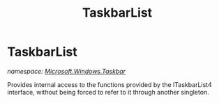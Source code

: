 ﻿---
title: TaskbarList
---

# TaskbarList
_namespace: [Microsoft.Windows.Taskbar](N-Microsoft.Windows.Taskbar.html)_

Provides internal access to the functions provided by the ITaskbarList4 interface,
 without being forced to refer to it through another singleton.




